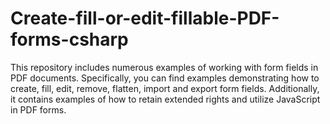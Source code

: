 # Create-fill-or-edit-fillable-PDF-forms-csharp
This repository includes numerous examples of working with form fields in PDF documents. Specifically, you can find examples demonstrating how to create, fill, edit, remove, flatten, import and export form fields. Additionally, it contains examples of how to retain extended rights and utilize JavaScript in PDF forms. 
